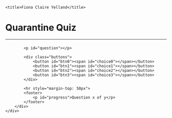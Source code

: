 <html>
    
<head lang="en">
    <meta charset="UTF-8">
    <title>Quiz</title>
    <link rel="stylesheet" type="text/css" href="style.css">
    
    <title>Fiona Claire Yelland</title>
</head>
<body>
    <div class="grid">
        <div id="quiz">
            <h1>Quarantine Quiz</h1>
            <hr style="margin-bottom: 20px">
 
            <p id="question"></p>
 
            <div class="buttons">
                <button id="btn0"><span id="choice0"></span></button>
                <button id="btn1"><span id="choice1"></span></button>
                <button id="btn2"><span id="choice2"></span></button>
                <button id="btn3"><span id="choice3"></span></button>
            </div>
 
            <hr style="margin-top: 50px">
            <footer>
                <p id="progress">Question x of y</p>
            </footer>
        </div>
    </div>
 
 
<script src="question.mjs"></script>
 
</body>
</html>
